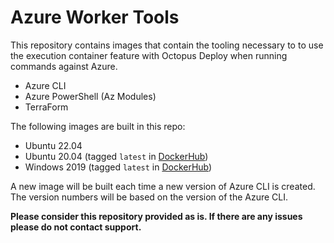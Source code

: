 # Azure Worker Tools

This repository contains images that contain the tooling necessary to to use the execution container feature with Octopus Deploy when running commands against Azure.

- Azure CLI
- Azure PowerShell (Az Modules)
- TerraForm

The following images are built in this repo:

- Ubuntu 22.04
- Ubuntu 20.04 (tagged `latest` in [DockerHub](https://hub.docker.com/r/octopuslabs/azure-workertools/tags?page=1&name=latest))
- Windows 2019 (tagged `latest` in [DockerHub](https://hub.docker.com/r/octopuslabs/azure-workertools/tags?page=1&name=latest))

A new image will be built each time a new version of Azure CLI is created.  The version numbers will be based on the version of the Azure CLI.

**Please consider this repository provided as is.  If there are any issues please do not contact support.**